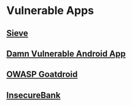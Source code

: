 # Vulnerable Apps

## [Sieve](https://labs.mwrinfosecurity.com/system/assets/380/original/sieve.apk)

## [Damn Vulnerable Android App](https://github.com/payatu/diva-android)

## [OWASP Goatdroid](https://github.com/jackMannino/OWASP-GoatDroid-Project)

## [InsecureBank](https://github.com/dineshshetty/Android-InsecureBankv2)
